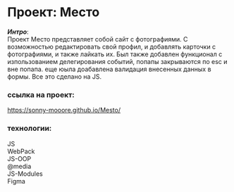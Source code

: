 # Проект: Место
___Интро___:<br/>
 Проект Место представляет собой сайт с фотографиями. С возможностью редактировать свой профил, и добавлять карточки с фотографиями, и также лайкать их.
 Был также добавлен функционал с изпользованием делегирования событий, попапы закрываются по esc и вне попапа. еще юыла доабавлена валидация внесенных данных в формы.
 Все это сделано на  JS.
### ссылка на проект:

https://sonny-mooore.github.io/Mesto/
<br/>
### технологии:
JS<br/>
WebPack<br/>
JS-OOP<br/>
@media<br/>
JS-Modules<br/>
Figma<br/>
